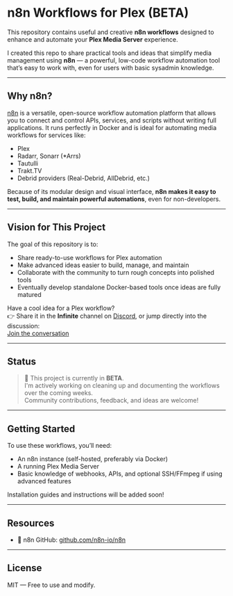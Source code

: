 # n8n Workflows for Plex (BETA)

This repository contains useful and creative **n8n workflows** designed to enhance and automate your **Plex Media Server** experience.

I created this repo to share practical tools and ideas that simplify media management using **n8n** — a powerful, low-code workflow automation tool that’s easy to work with, even for users with basic sysadmin knowledge.

---

## Why n8n?

[n8n](https://github.com/n8n-io/n8n) is a versatile, open-source workflow automation platform that allows you to connect and control APIs, services, and scripts without writing full applications. It runs perfectly in Docker and is ideal for automating media workflows for services like:

- Plex
- Radarr, Sonarr (*Arrs)
- Tautulli
- Trakt.TV
- Debrid providers (Real-Debrid, AllDebrid, etc.)

Because of its modular design and visual interface, **n8n makes it easy to test, build, and maintain powerful automations**, even for non-developers.

---

## Vision for This Project

The goal of this repository is to:

- Share ready-to-use workflows for Plex automation
- Make advanced ideas easier to build, manage, and maintain
- Collaborate with the community to turn rough concepts into polished tools
- Eventually develop standalone Docker-based tools once ideas are fully matured

Have a cool idea for a Plex workflow?  
👉 Share it in the **Infinite** channel on [Discord](https://discord.gg/rivenmedia), or jump directly into the discussion:  
[Join the conversation](https://discord.com/channels/1148672013028831352/1313885929684860969)

---

## Status

> 🚧 This project is currently in **BETA**.  
> I'm actively working on cleaning up and documenting the workflows over the coming weeks.  
> Community contributions, feedback, and ideas are welcome!

---

## Getting Started

To use these workflows, you’ll need:

- An n8n instance (self-hosted, preferably via Docker)
- A running Plex Media Server
- Basic knowledge of webhooks, APIs, and optional SSH/FFmpeg if using advanced features

Installation guides and instructions will be added soon!

---

## Resources

- 🔧 n8n GitHub: [github.com/n8n-io/n8n](https://github.com/n8n-io/n8n)

---

## License

MIT — Free to use and modify.
